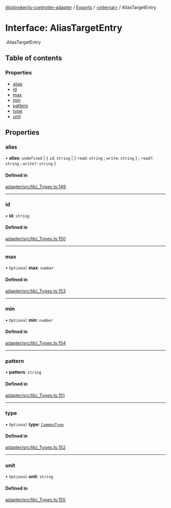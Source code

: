 [@iobroker/js-controller-adapter](../README.md) / [Exports](../modules.md) / [<internal\>](../modules/internal_.md) / AliasTargetEntry

# Interface: AliasTargetEntry

[<internal>](../modules/internal_.md).AliasTargetEntry

## Table of contents

### Properties

- [alias](internal_.AliasTargetEntry.md#alias)
- [id](internal_.AliasTargetEntry.md#id)
- [max](internal_.AliasTargetEntry.md#max)
- [min](internal_.AliasTargetEntry.md#min)
- [pattern](internal_.AliasTargetEntry.md#pattern)
- [type](internal_.AliasTargetEntry.md#type)
- [unit](internal_.AliasTargetEntry.md#unit)

## Properties

### alias

• **alias**: `undefined` \| { `id`: `string` \| { `read`: `string` ; `write`: `string`  } ; `read?`: `string` ; `write?`: `string`  }

#### Defined in

[adapter/src/lib/_Types.ts:149](https://github.com/ioBroker/ioBroker.js-controller/blob/5b321f38/packages/adapter/src/lib/_Types.ts#L149)

___

### id

• **id**: `string`

#### Defined in

[adapter/src/lib/_Types.ts:150](https://github.com/ioBroker/ioBroker.js-controller/blob/5b321f38/packages/adapter/src/lib/_Types.ts#L150)

___

### max

• `Optional` **max**: `number`

#### Defined in

[adapter/src/lib/_Types.ts:153](https://github.com/ioBroker/ioBroker.js-controller/blob/5b321f38/packages/adapter/src/lib/_Types.ts#L153)

___

### min

• `Optional` **min**: `number`

#### Defined in

[adapter/src/lib/_Types.ts:154](https://github.com/ioBroker/ioBroker.js-controller/blob/5b321f38/packages/adapter/src/lib/_Types.ts#L154)

___

### pattern

• **pattern**: `string`

#### Defined in

[adapter/src/lib/_Types.ts:151](https://github.com/ioBroker/ioBroker.js-controller/blob/5b321f38/packages/adapter/src/lib/_Types.ts#L151)

___

### type

• `Optional` **type**: [`CommonType`](../modules/internal_.md#commontype)

#### Defined in

[adapter/src/lib/_Types.ts:152](https://github.com/ioBroker/ioBroker.js-controller/blob/5b321f38/packages/adapter/src/lib/_Types.ts#L152)

___

### unit

• `Optional` **unit**: `string`

#### Defined in

[adapter/src/lib/_Types.ts:155](https://github.com/ioBroker/ioBroker.js-controller/blob/5b321f38/packages/adapter/src/lib/_Types.ts#L155)
